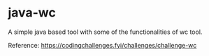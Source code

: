 # java-wc
A simple java based tool with some of the functionalities of wc tool.

Reference: https://codingchallenges.fyi/challenges/challenge-wc
